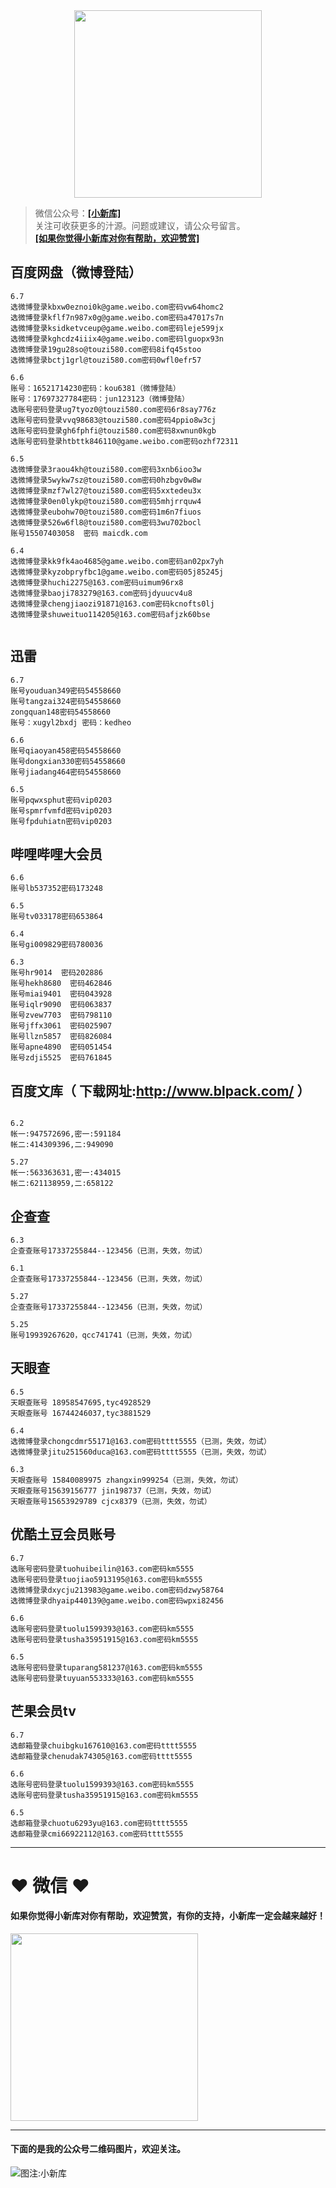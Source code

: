 <div align="center">
<a href="https://xiaoxinku.ys168.com">
<img width="300" src="https://s1.ax1x.com/2020/05/26/tiwdl8.gif"/>
</a>
</div>


>微信公众号：**<a href="#jump_1">[小新库]</a>**  
关注可收获更多的汁源。问题或建议，请公众号留言。  
**<a href="#jump_1">[如果你觉得小新库对你有帮助，欢迎赞赏]</a>**


## 百度网盘（微博登陆）

```
6.7
选微博登录kbxw0eznoi0k@game.weibo.com密码vw64homc2
选微博登录kflf7n987x0g@game.weibo.com密码a47017s7n
选微博登录ksidketvceup@game.weibo.com密码leje599jx
选微博登录kghcdz4iiix4@game.weibo.com密码lguopx93n
选微博登录19gu28so@touzi580.com密码8ifq45stoo
选微博登录bctj1grl@touzi580.com密码0wfl0efr57

6.6
账号：16521714230密码：kou6381（微博登陆）
账号：17697327784密码：jun123123（微博登陆）
选账号密码登录ug7tyoz0@touzi580.com密码6r8say776z
选账号密码登录vvq98683@touzi580.com密码4ppio8w3cj
选账号密码登录gh6fphfi@touzi580.com密码8xwnun0kgb
选账号密码登录htbttk846110@game.weibo.com密码ozhf72311

6.5
选微博登录3raou4kh@touzi580.com密码3xnb6ioo3w
选微博登录5wykw7sz@touzi580.com密码0hzbgv0w8w
选微博登录mzf7wl27@touzi580.com密码5xxtedeu3x
选微博登录0en0lykp@touzi580.com密码5mhjrrquw4
选微博登录eubohw70@touzi580.com密码1m6n7fiuos
选微博登录526w6fl8@touzi580.com密码3wu702bocl
账号15507403058  密码 maicdk.com

6.4
选微博登录kk9fk4ao4685@game.weibo.com密码an02px7yh
选微博登录kyzobpryfbc1@game.weibo.com密码05j85245j
选微博登录huchi2275@163.com密码uimum96rx8
选微博登录baoji783279@163.com密码jdyuucv4u8
选微博登录chengjiaozi91871@163.com密码kcnofts0lj
选微博登录shuweituo114205@163.com密码afjzk60bse


```

## 迅雷

```
6.7
账号youduan349密码54558660
账号tangzai324密码54558660
zongquan148密码54558660
账号：xugyl2bxdj 密码：kedheo

6.6
账号qiaoyan458密码54558660
账号dongxian330密码54558660
账号jiadang464密码54558660

6.5
账号pqwxsphut密码vip0203
账号spmrfvmfd密码vip0203
账号fpduhiatn密码vip0203

```

## 哔哩哔哩大会员

```
6.6
账号lb537352密码173248

6.5
账号tv033178密码653864

6.4
账号gi009829密码780036

6.3
账号hr9014  密码202886
账号hekh8680  密码462846
账号miai9401  密码043928
账号iqlr9090  密码063837
账号zvew7703  密码798110
账号jffx3061  密码025907
账号llzn5857  密码826084
账号apne4890  密码051454
账号zdji5525  密码761845

```

## 百度文库（ 下载网址:http://www.blpack.com/ ）

```

6.2
帐一:947572696,密一:591184
帐二:414309396,二:949090

5.27
帐一:563363631,密一:434015
帐二:621138959,二:658122

```

## 企查查

```
6.3
企查查账号17337255844--123456（已测，失效，勿试）

6.1
企查查账号17337255844--123456（已测，失效，勿试）

5.27
企查查账号17337255844--123456（已测，失效，勿试）

5.25
账号19939267620，qcc741741（已测，失效，勿试）

```

## 天眼查

```
6.5
天眼查账号 18958547695,tyc4928529
天眼查账号 16744246037,tyc3881529

6.4
选微博登录chongcdmr55171@163.com密码tttt5555（已测，失效，勿试）
选微博登录jitu251560duca@163.com密码tttt5555（已测，失效，勿试）

6.3
天眼查账号 15840089975 zhangxin999254（已测，失效，勿试）
天眼查账号15639156777 jin198737（已测，失效，勿试）
天眼查账号15653929789 cjcx8379（已测，失效，勿试）

```

## 优酷土豆会员账号

```
6.7
选账号密码登录tuohuibeilin@163.com密码km5555
选账号密码登录tuojiao5913195@163.com密码km5555
选微博登录dxycju213983@game.weibo.com密码dzwy58764
选微博登录dhyaip440139@game.weibo.com密码wpxi82456

6.6
选账号密码登录tuolu1599393@163.com密码km5555
选账号密码登录tusha35951915@163.com密码km5555

6.5
选账号密码登录tuparang581237@163.com密码km5555
选账号密码登录tuyuan553333@163.com密码km5555

```

## 芒果会员tv

```
6.7
选邮箱登录chuibgku167610@163.com密码tttt5555
选邮箱登录chenudak74305@163.com密码tttt5555

6.6
选账号密码登录tuolu1599393@163.com密码km5555
选账号密码登录tusha35951915@163.com密码km5555

6.5
选邮箱登录chuotu6293yu@163.com密码tttt5555
选邮箱登录cmi66922112@163.com密码tttt5555

```

***

# ❤ 微信 ❤ 

#### 如果你觉得小新库对你有帮助，欢迎赞赏，有你的支持，小新库一定会越来越好！
<div>
<a href="https://s1.ax1x.com/2020/05/26/tiVwse.png">
<img width="300" src="https://camo.githubusercontent.com/be06971baed9105260e0ed5c03746108c30b527f/68747470733a2f2f63646e2e6275796d6561636f666665652e636f6d2f627574746f6e732f64656661756c742d6f72616e67652e706e67"/>
</a>
</div>

<a id="jump_1"></a> 
***
#### 下面的是我的公众号二维码图片，欢迎关注。  
![图注:小新库](https://s1.ax1x.com/2020/05/15/Ysg6dH.jpg) 

